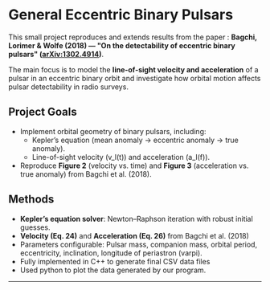 # General Eccentric Binary Pulsars

This small project reproduces and extends results from the paper : 
**Bagchi, Lorimer & Wolfe (2018) — "On the detectability of eccentric binary pulsars" ([arXiv:1302.4914](https://arxiv.org/pdf/1302.4914))**. 

The main focus is to model the **line-of-sight velocity and acceleration** of a pulsar in an eccentric binary orbit and investigate how orbital motion affects pulsar detectability in radio surveys.

##  Project Goals
- Implement orbital geometry of binary pulsars, including:
  - Kepler’s equation (mean anomaly → eccentric anomaly → true anomaly).
  - Line-of-sight velocity \(v_l(t)\) and acceleration \(a_l(f)\).
- Reproduce **Figure 2** (velocity vs. time) and **Figure 3** (acceleration vs. true anomaly) from Bagchi et al. (2018).


##  Methods
- **Kepler’s equation solver**: Newton–Raphson iteration with robust initial guesses.
- **Velocity (Eq. 24)** and **Acceleration (Eq. 26)** from Bagchi et al. (2018)
- Parameters configurable: Pulsar mass, companion mass, orbital period, eccentricity, inclination, longitude of periastron (varpi).
- Fully implemented in C++ to generate final CSV data files 
- Used python to plot the data generated by our program.

---
